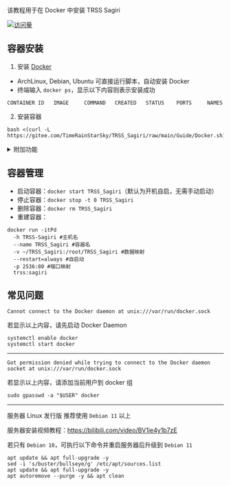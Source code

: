 该教程用于在 Docker 中安装 TRSS Sagiri

[![访问量](https://profile-counter.glitch.me/TimeRainStarSky-Docker/count.svg)](https://docker.com)

## 容器安装

1. 安装 [Docker](https://docker.com)

- ArchLinux, Debian, Ubuntu 可直接运行脚本，自动安装 Docker
- 终端输入 `docker ps`，显示以下内容则表示安装成功

```
CONTAINER ID   IMAGE     COMMAND   CREATED   STATUS    PORTS     NAMES
```

2. 安装容器

```
bash <(curl -L https://gitee.com/TimeRainStarSky/TRSS_Sagiri/raw/main/Guide/Docker.sh)
```

<details><summary>附加功能</summary>

自定义 安装路径 `DIR` 启动命令 `CMD` 容器名 `DKNAME` （可用于多开）

举例：将脚本安装至 `/Bot` 启动命令 `trss` 容器名 `TRSS` 

```
DIR=/Bot CMD=trss DKNAME=TRSS bash xxx
```

</details>

## 容器管理

- 启动容器：`docker start TRSS_Sagiri`（默认为开机自启，无需手动启动）
- 停止容器：`docker stop -t 0 TRSS_Sagiri`
- 删除容器：`docker rm TRSS_Sagiri`
- 重建容器：

```
docker run -itPd
  -h TRSS-Sagiri #主机名
  --name TRSS_Sagiri #容器名
  -v ~/TRSS_Sagiri:/root/TRSS_Sagiri #数据映射
  --restart=always #自启动
  -p 2536:80 #端口映射
  trss:sagiri
```

## 常见问题

```
Cannot connect to the Docker daemon at unix:///var/run/docker.sock
```

若显示以上内容，请先启动 Docker Daemon

```
systemctl enable docker
systemctl start docker
```

---

```
Got permission denied while trying to connect to the Docker daemon socket at unix:///var/run/docker.sock
```

若显示以上内容，请添加当前用户到 docker 组

```
sudo gpasswd -a "$USER" docker
```

---

服务器 Linux 发行版 推荐使用 `Debian 11` 以上

服务器安装视频教程：<https://bilibili.com/video/BV1ie4y1b7zE>

若只有 `Debian 10`，可执行以下命令并重启服务器后升级到 `Debian 11`

```
apt update && apt full-upgrade -y
sed -i 's/buster/bullseye/g' /etc/apt/sources.list
apt update && apt full-upgrade -y
apt autoremove --purge -y && apt clean
```
